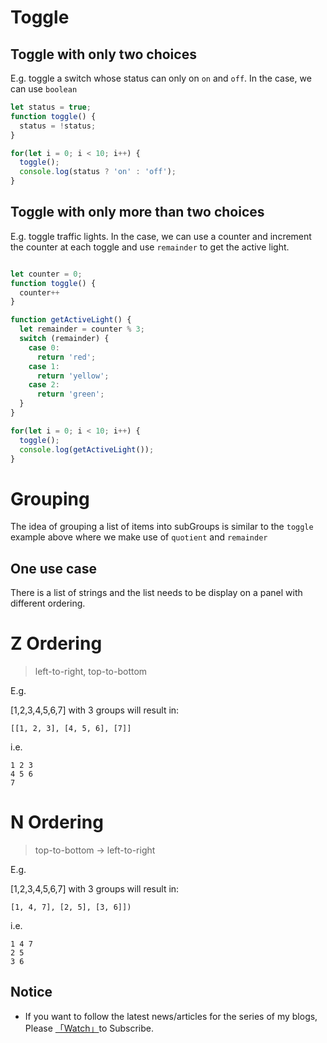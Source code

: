 # Toggle

## Toggle with only two choices

E.g. toggle a switch whose status can only on `on` and `off`. In the case, we can use `boolean`

```javascript
let status = true;
function toggle() {
  status = !status;
}

for(let i = 0; i < 10; i++) {
  toggle();
  console.log(status ? 'on' : 'off');
}
```


## Toggle with only more than two choices

E.g. toggle traffic lights. In the case, we can use a counter and increment the counter at each toggle and use `remainder` to get the active light.

```javascript

let counter = 0;
function toggle() {
  counter++
}

function getActiveLight() {
  let remainder = counter % 3;
  switch (remainder) {
    case 0:
      return 'red';
    case 1:
      return 'yellow';
    case 2:
      return 'green';
  }
}

for(let i = 0; i < 10; i++) {
  toggle();
  console.log(getActiveLight());
}
```


# Grouping

The idea of grouping a list of items into subGroups is similar to the `toggle` example above where we make use of `quotient` and `remainder`

## One use case

There is a list of strings and the list needs to be display on a panel with different ordering. 

# Z Ordering

> left-to-right, top-to-bottom

E.g. 

[1,2,3,4,5,6,7] with 3 groups will result in:

```
[[1, 2, 3], [4, 5, 6], [7]]
```

i.e.

```
1 2 3
4 5 6
7
```

# N Ordering

> top-to-bottom -> left-to-right

E.g. 

[1,2,3,4,5,6,7] with 3 groups will result in:

```
[1, 4, 7], [2, 5], [3, 6]])
```

i.e.

```
1 4 7
2 5 
3 6
```

## Notice

* If you want to follow the latest news/articles for the series of my blogs, Please [「Watch」](https://github.com/n0ruSh/blogs/)to Subscribe.
